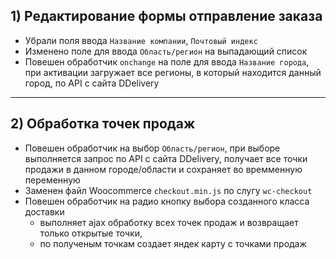 ## 1) Редактирование формы отправление заказа
 * Убрали поля ввода `Название компании`, `Почтовый индекс`
 * Изменено поле для ввода `Область/регион` на выпадающий список
 * Повешен обработчик `onchange` на поле для ввода `Название города`, при активации загружает все регионы, в который находится данный город, по API с сайта DDelivery
---
## 2) Обработка точек продаж
 * Повешен обработчик на выбор `Область/регион`, при выборе выполняется запрос по API с сайта DDelivery, получает все точки продажи в данном городе/области и сохраняет во времменную переменную
 * Заменен файл Woocommerce `checkout.min.js` по слугу `wc-checkout`
 * Повешен обработчик на радио кнопку выбора созданного класса доставки
 	+ выполняет ajax обработку всех точек продаж и возвращает только открытые точки,
 	+ по полученым точкам создает яндек карту с точками продаж